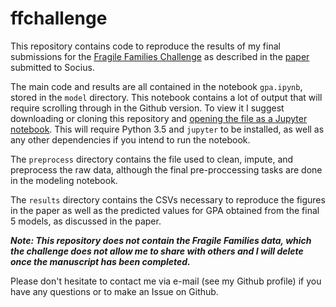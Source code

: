 # ffchallenge

This repository contains code to reproduce the results of my final submissions for the [Fragile Families Challenge](http://www.fragilefamilieschallenge.org) as described in the [paper](http://www.thomasrdavidson.com) submitted to Socius.

The main code and results are all contained in the notebook `gpa.ipynb`, stored in the `model` directory. This notebook contains a lot of output that will require scrolling through in the Github version. To view it I suggest downloading or cloning this repository and [opening the file as a Jupyter notebook](http://jupyter-notebook-beginner-guide.readthedocs.io/en/latest/execute.html). This will require Python 3.5 and `jupyter` to be installed, as well as any other dependencies if you intend to run the notebook.

The `preprocess` directory contains the file used to clean, impute, and preprocess the raw data, although the final pre-proccessing tasks are done in the modeling notebook.

The `results` directory contains the CSVs necessary to reproduce the figures in the paper as well as the predicted values for GPA obtained from the final 5 models, as discussed in the paper.

***Note: This repository does not contain the Fragile Families data, which the challenge does not allow me to share with others and I will delete once the manuscript has been completed.***

Please don't hesitate to contact me via e-mail (see my Github profile) if you have any questions or to make an Issue on Github.

